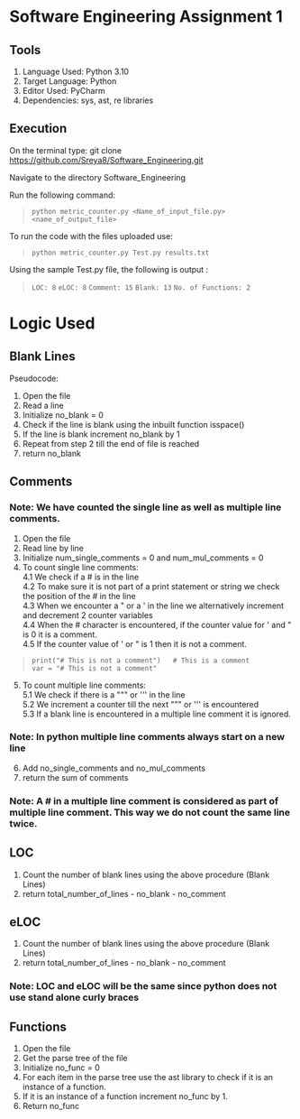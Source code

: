 # Software Engineering Assignment 1

## Tools
1. Language Used: Python 3.10
2. Target Language: Python
3. Editor Used: PyCharm
4. Dependencies: sys, ast, re libraries

## Execution
On the terminal type:
git clone https://github.com/Sreya8/Software_Engineering.git

Navigate to the directory Software_Engineering

Run the following command:
> ````python metric_counter.py <Name_of_input_file.py> <name_of_output_file>````

To run the code with the files uploaded use:
> ````python metric_counter.py Test.py results.txt````

Using the sample Test.py file, the following is output :
>````LOC: 8````
>````eLOC: 8````
>````Comment: 15````
>````Blank: 13````
>````No. of Functions: 2````


# Logic Used

## Blank Lines
Pseudocode:
1. Open the file
2. Read a line
3. Initialize no_blank = 0
4. Check if the line is blank using the inbuilt function isspace()
5. If the line is blank increment no_blank by 1
6. Repeat from step 2 till the end of file is reached
7. return no_blank


## Comments
### Note: We have counted the single line as well as multiple line comments.

1. Open the file
2. Read line by line
3. Initialize num_single_comments = 0 and num_mul_comments = 0
4. To count single line comments:<br/>
   4.1 We check if a # is in the line<br/>
   4.2 To make sure it is not part of a print statement or string we check the position of the # in the line<br/>
   4.3 When we encounter a " or a ' in the line we alternatively increment and decrement 2 counter variables<br/>
   4.4 When the # character is encountered, if the counter value for ' and " is 0 it is a comment.<br/>
   4.5 If the counter value of ' or " is 1 then it is not a comment.<br/>

> ````print("# This is not a comment")   # This is a comment ```` </br>
> ````var = "# This is not a comment" ````

5. To count multiple line comments:<br/>
   5.1 We check if there is a """ or ''' in the line<br/>
   5.2 We increment a counter till the next """ or ''' is encountered<br/>
   5.3 If a blank line is encountered in a multiple line comment it is ignored.<br/>

### Note: In python multiple line comments always start on a new line

6. Add no_single_comments and no_mul_comments
7. return the sum of comments

### Note: A # in a multiple line comment is considered as part of multiple line comment. This way we do not count the same line twice.


## LOC
1. Count the number of blank lines using the above procedure (Blank Lines)
2. return total_number_of_lines - no_blank - no_comment


## eLOC
1. Count the number of blank lines using the above procedure (Blank Lines)
2. return total_number_of_lines - no_blank - no_comment

### Note: LOC and eLOC will be the same since python does not use stand alone curly braces


## Functions
1. Open the file
2. Get the parse tree of the file
3. Initialize no_func = 0
4. For each item in the parse tree use the ast library to check if it is an instance of a function.
5. If it is an instance of a function increment no_func by 1.
6. Return no_func
